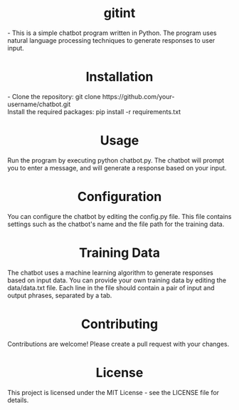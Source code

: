 <h1 align="center"> gitint</h1>
 - This is a simple chatbot program written in Python. The program uses natural language processing techniques to generate responses to user input.

<h1 align="center">Installation</h1>
- Clone the repository: git clone https://github.com/your-username/chatbot.git<br>
Install the required packages: pip install -r requirements.txt<br>
<h1 align="center">Usage</h1>
Run the program by executing python chatbot.py. The chatbot will prompt you to enter a message, and will generate a response based on your input.

<h1 align="center">Configuration</h1>
You can configure the chatbot by editing the config.py file. This file contains settings such as the chatbot's name and the file path for the training data.

<h1 align="center">Training Data</h1>
The chatbot uses a machine learning algorithm to generate responses based on input data. You can provide your own training data by editing the data/data.txt file. Each line in the file should contain a pair of input and output phrases, separated by a tab.

<h1 align="center">Contributing</h1>
Contributions are welcome! Please create a pull request with your changes.

<h1 align="center">License</h1>
This project is licensed under the MIT License - see the LICENSE file for details.

